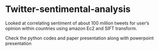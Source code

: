 # Twitter-sentimental-analysis

Looked at correlating sentiment of about 100 million tweets for user’s opinion within countries using amazon Ec2 and SIFT transform.

Check the python codes and paper presentation along with powerpoint presentation
